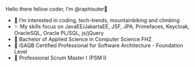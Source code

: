Hello there fellow coder, I’m @raphisuter👋
- 👀 I’m interested in coding, tech-trends, mountainbiking and climbing
- ✨ My skills focus on JavaEE/JakartaEE, JSF, JPA, Primefaces, Keycloak, OracleSQL, Oracle PL/SQL, js/jQuery
- 🌱 Bachelor of Applied Science in Computer Science FHZ
- 🌱 iSAQB Certified Professional for Software Architecture - Foundation Level
- 🌱 Professional Scrum Master I (PSM I)
<!--
- 📫 How to reach me -> dm
--->
<!---
raphisuter/raphisuter is a ✨ special ✨ repository because its `README.md` (this file) appears on your GitHub profile.
You can click the Preview link to take a look at your changes.
--->
